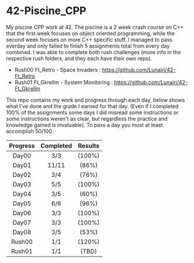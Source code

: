 # 42-Piscine_CPP
My piscine CPP work at 42. The piscine is a 2 week crash course on C++ that the first week focuses on object oriented programming, while the second week focuses on more C++ specific stuff. I managed to pass everday and only failed to finish 5 assignments total from every day combined. I was able to complete both rush challenges (more info in the respective rush folders, and they each have their own repo).

- Rush00 Ft_Retro - Space Invaders : https://github.com/Lunairi/42-Ft_Retro
- Rush01 Ft_Gkrellm - System Monitoring : https://github.com/Lunairi/42-Ft_Gkrellm

This repo contains my work and progress through each day, below shows what I've done and the grade I earned for that day. (Even if I completed 100% of the assignments some days I did misread some instructions or some instructions weren't as clear, but regardless the practice and knowledge gained is invaluable).
To pass a day you must at least accomplish 50/100.

| Progress | Completed | Results |
|:--------:|:---------:|:-------:|
| Day00 | 3/3   |  (100%) |
| Day01 | 11/11 |  (86%) |
| Day02 | 3/4   |  (76%) |
| Day03 | 5/5   |  (100%) |
| Day04 | 3/5   |  (60%) |
| Day05 | 6/6   |  (96%) |
| Day06 | 3/3   |  (100%) |
| Day07 | 3/3   |  (100%) |
| Day08 | 3/5   |  (53%) |
| Rush00 | 1/1   |  (120%) |
| Rush01 | 1/1   |  (TBD) |
